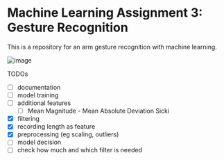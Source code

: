 # Machine Learning Assignment 3: Gesture Recognition

This is a repository for an arm gesture recognition with machine learning.

![image](https://user-images.githubusercontent.com/29484672/214948940-1181acd9-8a3b-4fbb-9acd-eea31c145014.png)

TODOs

- [ ] documentation
- [ ] model training
- [ ] additional features
  - [ ] Mean Magnitude - Mean Absolute Deviation Sicki
- [x] filtering
- [x] recording length as feature
- [x] preprocessing (eg scaling, outliers)
- [ ] model decision
- [ ] check how much and which filter is needed
